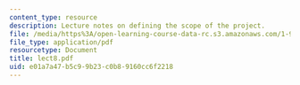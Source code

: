 ```yaml
---
content_type: resource
description: Lecture notes on defining the scope of the project.
file: /media/https%3A/open-learning-course-data-rc.s3.amazonaws.com/1-963-a-sustainable-transportation-plan-for-mit-spring-2007/e01a7a47b5c99b23c0b89160cc6f2218_lect8.pdf
file_type: application/pdf
resourcetype: Document
title: lect8.pdf
uid: e01a7a47-b5c9-9b23-c0b8-9160cc6f2218
---
```

